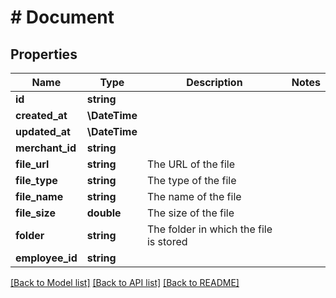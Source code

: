 # # Document

## Properties

Name | Type | Description | Notes
------------ | ------------- | ------------- | -------------
**id** | **string** |  |
**created_at** | **\DateTime** |  |
**updated_at** | **\DateTime** |  |
**merchant_id** | **string** |  |
**file_url** | **string** | The URL of the file |
**file_type** | **string** | The type of the file |
**file_name** | **string** | The name of the file |
**file_size** | **double** | The size of the file |
**folder** | **string** | The folder in which the file is stored |
**employee_id** | **string** |  |

[[Back to Model list]](../../README.md#models) [[Back to API list]](../../README.md#endpoints) [[Back to README]](../../README.md)

